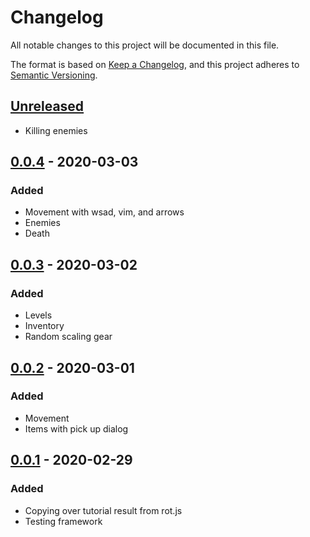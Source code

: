 # Changelog

All notable changes to this project will be documented in this file.

The format is based on [Keep a Changelog](https://keepachangelog.com/en/1.0.0/),
and this project adheres to [Semantic Versioning](https://semver.org/spec/v2.0.0.html).

## [Unreleased]

- Killing enemies

## [0.0.4] - 2020-03-03

### Added

- Movement with wsad, vim, and arrows
- Enemies
- Death

## [0.0.3] - 2020-03-02

### Added

- Levels
- Inventory
- Random scaling gear

## [0.0.2] - 2020-03-01

### Added

- Movement
- Items with pick up dialog

## [0.0.1] - 2020-02-29

### Added

- Copying over tutorial result from rot.js
- Testing framework

[unreleased]: https://github.com/katerberg/7drl/compare/v0.0.4...HEAD
[0.0.4]: https://github.com/katerberg/7drl/releases/tag/v0.0.4
[0.0.3]: https://github.com/katerberg/7drl/releases/tag/v0.0.3
[0.0.2]: https://github.com/katerberg/7drl/releases/tag/v0.0.2
[0.0.1]: https://github.com/katerberg/7drl/releases/tag/v0.0.1

